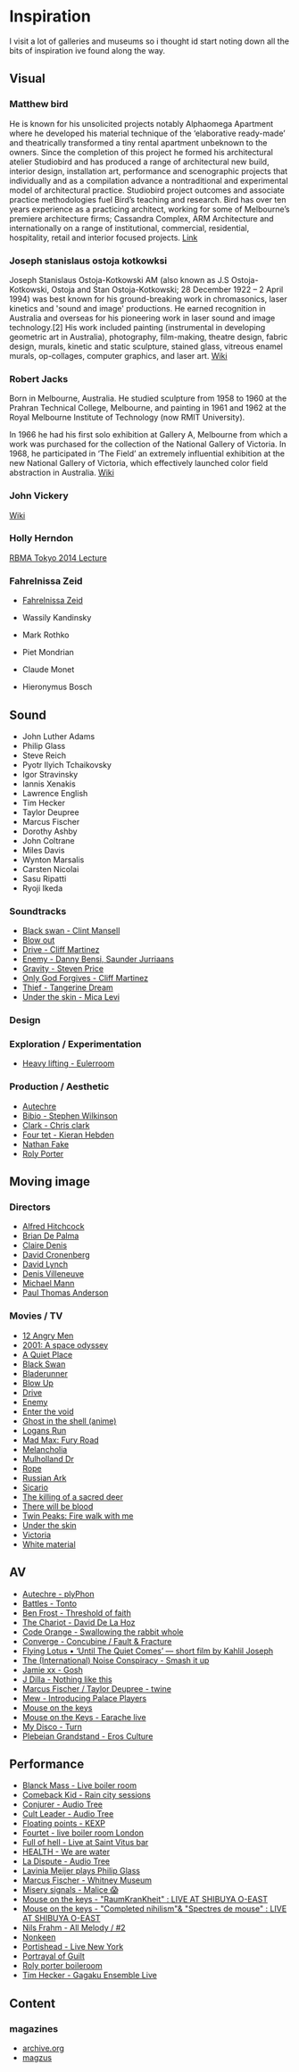 # Inspiration

I visit a lot of galleries and museums so i thought id start noting down all the bits of inspiration ive found along the way.

## Visual

### Matthew bird

He is known for his unsolicited projects notably Alphaomega Apartment where he developed his material technique of the ‘elaborative ready-made’ and theatrically transformed a tiny rental apartment unbeknown to the owners. Since the completion of this project he formed his architectural atelier Studiobird and has produced a range of architectural new build, interior design, installation art, performance and scenographic projects that individually and as a compilation advance a nontraditional and experimental model of architectural practice.
Studiobird project outcomes and associate practice methodologies fuel Bird’s teaching and research.
Bird has over ten years experience as a practicing architect, working for some of Melbourne’s premiere architecture firms; Cassandra Complex, ARM Architecture and internationally on a range of institutional, commercial, residential, hospitality, retail and interior focused projects.
[Link](http://www.artdes.monash.edu.au/people/matthew-bird.html)

### Joseph stanislaus ostoja kotkowksi

Joseph Stanislaus Ostoja-Kotkowski AM (also known as J.S Ostoja-Kotkowski, Ostoja and Stan Ostoja-Kotkowski; 28 December 1922 – 2 April 1994) was best known for his ground-breaking work in chromasonics, laser kinetics and 'sound and image' productions. He earned recognition in Australia and overseas for his pioneering work in laser sound and image technology.[2] His work included painting (instrumental in developing geometric art in Australia), photography, film-making, theatre design, fabric design, murals, kinetic and static sculpture, stained glass, vitreous enamel murals, op-collages, computer graphics, and laser art.
[Wiki](https://en.wikipedia.org/wiki/Joseph_Stanislaus_Ostoja-Kotkowski)

### Robert Jacks

Born in Melbourne, Australia. He studied sculpture from 1958 to 1960 at the Prahran Technical College, Melbourne, and painting in 1961 and 1962 at the Royal Melbourne Institute of Technology (now RMIT University).

In 1966 he had his first solo exhibition at Gallery A, Melbourne from which a work was purchased for the collection of the National Gallery of Victoria. In 1968, he participated in ‘The Field’ an extremely influential exhibition at the new National Gallery of Victoria, which effectively launched color field abstraction in Australia.
[Wiki](https://en.wikipedia.org/wiki/Robert_Jacks)

### John Vickery

[Wiki](<https://en.wikipedia.org/wiki/John_Vickery_(artist)>)

### Holly Herndon

[RBMA Tokyo 2014 Lecture](https://www.youtube.com/watch?v=_XmHQkFo_co)

### Fahrelnissa Zeid

- [Fahrelnissa Zeid](https://en.wikipedia.org/wiki/Princess_Fahrelnissa_Zeid)

- Wassily Kandinsky
- Mark Rothko
- Piet Mondrian
- Claude Monet
- Hieronymus Bosch

## Sound
- John Luther Adams
- Philip Glass
- Steve Reich
- Pyotr Ilyich Tchaikovsky
- Igor Stravinsky
- Iannis Xenakis
- Lawrence English
- Tim Hecker
- Taylor Deupree
- Marcus Fischer
- Dorothy Ashby
- John Coltrane
- Miles Davis
- Wynton Marsalis
- Carsten Nicolai
- Sasu Ripatti
- Ryoji Ikeda

### Soundtracks

- [Black swan - Clint Mansell](https://www.discogs.com/Clint-Mansell-Black-Swan-Original-Motion-Picture-Soundtrack/master/415804)
- [Blow out](https://www.discogs.com/Pino-Donaggio-Blow-Out/release/7288045)
- [Drive - Cliff Martinez](https://www.discogs.com/Cliff-Martinez-Drive-Original-Motion-Picture-Soundtrack/master/379805)
- [Enemy - Danny Bensi, Saunder Jurriaans](https://www.discogs.com/Danny-Bensi-Saunder-Jurriaans-Enemy-Original-Motion-Picture-Soundtrack/master/1299829)
- [Gravity - Steven Price](https://www.discogs.com/Steven-Price-Gravity-Original-Motion-Picture-Soundtrack/release/5884728)
- [Only God Forgives - Cliff Martinez](https://www.discogs.com/Cliff-Martinez-Only-God-Forgives-Original-Motion-Picture-Soundtrack/master/578219)
- [Thief - Tangerine Dream](https://www.discogs.com/Tangerine-Dream-Thief/release/219634)
- [Under the skin - Mica Levi](http://www.imdb.com/title/tt1441395/)

### Design

### Exploration / Experimentation

- [Heavy lifting - Eulerroom](https://www.youtube.com/watch?v=KI2h_dCOqWc&list=PLMBIpibV-wQIxnJ2juNj5CDfK6zF3Elcv)

### Production / Aesthetic

- [Autechre](https://www.last.fm/music/autechre)
- [Bibio - Stephen Wilkinson](https://www.last.fm/music/Bibio/)
- [Clark - Chris clark](https://www.last.fm/music/Clark)
- [Four tet - Kieran Hebden](https://www.last.fm/music/fourtet/)
- [Nathan Fake](https://www.last.fm/music/nathan+fake)
- [Roly Porter](https://www.last.fm/music/roly+porter)

## Moving image

### Directors

- [Alfred Hitchcock]()
- [Brian De Palma]()
- [Claire Denis]()
- [David Cronenberg]()
- [David Lynch]()
- [Denis Villeneuve]()
- [Michael Mann]()
- [Paul Thomas Anderson]()

### Movies / TV

- [12 Angry Men](https://letterboxd.com/film/12-angry-men/)
- [2001: A space odyssey](http://www.imdb.com/title/tt0062622/)
- [A Quiet Place](https://letterboxd.com/film/a-quiet-place-2018/)
- [Black Swan](https://letterboxd.com/film/black-swan/)
- [Bladerunner](http://www.imdb.com/title/tt0083658)
- [Blow Up](https://letterboxd.com/film/blow-up/)
- [Drive](http://www.imdb.com/title/tt0780504/)
- [Enemy](http://www.imdb.com/title/tt2316411/)
- [Enter the void](https://www.imdb.com/title/tt1191111/)
- [Ghost in the shell (anime)](http://www.imdb.com/title/tt0113568/)
- [Logans Run](http://www.imdb.com/title/tt007o4812/)
- [Mad Max: Fury Road](https://letterboxd.com/film/mad-max-fury-road/)
- [Melancholia](https://letterboxd.com/film/melancholia/)
- [Mulholland Dr](http://www.imdb.com/title/tt0166924/)
- [Rope](https://letterboxd.com/film/rope/)
- [Russian Ark](http://www.imdb.com/title/tt0318034)
- [Sicario](https://letterboxd.com/film/sicario-2015/)
- [The killing of a sacred deer](https://www.imdb.com/title/tt5715874/)
- [There will be blood](https://letterboxd.com/film/there-will-be-blood/)
- [Twin Peaks: Fire walk with me](https://letterboxd.com/film/twin-peaks-fire-walk-with-me/)
- [Under the skin](http://www.imdb.com/title/tt1441395/)
- [Victoria](http://www.imdb.com/title/tt4226388/)
- [White material](http://www.imdb.com/title/tt1135952/)

## AV

- [Autechre - plyPhon](https://vimeo.com/1208304)
- [Battles - Tonto](https://www.youtube.com/watch?v=1LLAN29W-4w)
- [Ben Frost - Threshold of faith](https://www.youtube.com/watch?v=Z1_sSbXoDH0)
- [The Chariot - David De La Hoz](https://www.youtube.com/watch?v=mwwW7cVCJ0A)
- [Code Orange - Swallowing the rabbit whole](https://www.youtube.com/watch?v=Ctn14oYz0qA)
- [Converge - Concubine / Fault & Fracture](https://www.youtube.com/watch?v=kZIcTqYTjFY)
- [Flying Lotus • ‘Until The Quiet Comes’ — short film by Kahlil Joseph](https://www.youtube.com/watch?v=-pVHC1DXQ7U)
- [The (International) Noise Conspiracy - Smash it up](https://www.youtube.com/watch?v=FyjmCg_VMU0)
- [Jamie xx - Gosh](https://www.youtube.com/watch?v=hTGJfRPLe08)
- [J Dilla - Nothing like this](https://www.youtube.com/watch?v=_ncSt5xC8Uk)
- [Marcus Fischer / Taylor Deupree - twine](https://vimeo.com/141666937)
- [Mew - Introducing Palace Players](https://www.youtube.com/watch?v=5JoUQ8ty3m0)
- [Mouse on the keys](https://www.youtube.com/watch?v=UjpOhR_Q9xw)
- [Mouse on the Keys - Earache live](https://www.youtube.com/watch?v=f8oqhlT37VY)
- [My Disco - Turn](https://vimeo.com/35336545)
- [Plebeian Grandstand - Eros Culture](https://www.youtube.com/watch?v=opbmzhbLIT4)

## Performance

- [Blanck Mass - Live boiler room](https://www.youtube.com/watch?v=1xqCHLXuDuA)
- [Comeback Kid - Rain city sessions](https://www.youtube.com/watch?v=frHvYvrGnNA)
- [Conjurer - Audio Tree](https://www.youtube.com/watch?v=B4Qgn6T8-b0)
- [Cult Leader - Audio Tree](https://www.youtube.com/watch?v=dWO9E3Xouds)
- [Floating points - KEXP](https://www.youtube.com/watch?v=yYqu5NdFMf8)
- [Fourtet - live boiler room London](https://www.youtube.com/watch?v=Ca6pjR2TLns)
- [Full of hell - Live at Saint Vitus bar](https://www.youtube.com/watch?v=H_ZunjMC1Z4)
- [HEALTH - We are water](https://www.youtube.com/watch?v=tiO4Tvba800)
- [La Dispute - Audio Tree](https://www.youtube.com/watch?v=5NtUbkp8ZCc)
- [Lavinia Meijer plays Philip Glass](https://www.youtube.com/watch?v=NRdBQDdEjiU&list=RDhV2-zFh3tAU&index=7)
- [Marcus Fischer - Whitney Museum](https://www.youtube.com/watch?v=c1yFzkXZnmw)
- [Misery signals - Malice 😱](https://www.youtube.com/watch?v=pHVCqiNNkCk)
- [Mouse on the keys - "RaumKranKheit" : LIVE AT SHIBUYA O-EAST](https://www.youtube.com/watch?v=YEaXNVlZgVg)
- [Mouse on the keys - "Completed nihilism"& "Spectres de mouse" : LIVE AT SHIBUYA O-EAST](https://www.youtube.com/watch?v=sFoetd0sD6Y)
- [Nils Frahm - All Melody / #2](https://www.youtube.com/watch?v=NW87dBPjHuU)
- [Nonkeen](https://www.youtube.com/watch?v=lqGKKPjptZo)
- [Portishead - Live New York](https://www.youtube.com/watch?v=ZFwnlCudeC0)
- [Portrayal of Guilt](https://www.youtube.com/watch?v=_6X1vseYz9U&t=233s)
- [Roly porter boileroom](https://www.youtube.com/watch?v=hoY7VVdizA4)
- [Tim Hecker - Gagaku Ensemble Live](https://www.youtube.com/watch?v=ByV_0kGE-PA)

## Content

### magazines

- [archive.org](https://archive.org/details/magazine_rack)
- [magzus](http://magzus.com/brand/popular_science/)
